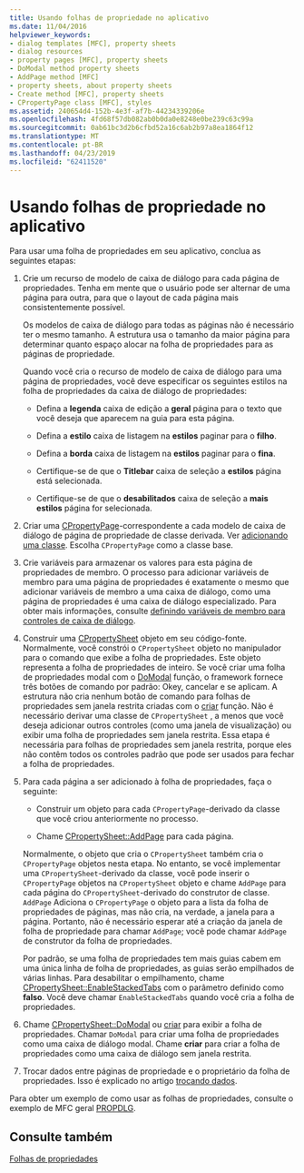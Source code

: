 ```yaml
---
title: Usando folhas de propriedade no aplicativo
ms.date: 11/04/2016
helpviewer_keywords:
- dialog templates [MFC], property sheets
- dialog resources
- property pages [MFC], property sheets
- DoModal method property sheets
- AddPage method [MFC]
- property sheets, about property sheets
- Create method [MFC], property sheets
- CPropertyPage class [MFC], styles
ms.assetid: 240654d4-152b-4e3f-af7b-44234339206e
ms.openlocfilehash: 4fd68f57db082ab0b0da0e8248e0be239c63c99a
ms.sourcegitcommit: 0ab61bc3d2b6cfbd52a16c6ab2b97a8ea1864f12
ms.translationtype: MT
ms.contentlocale: pt-BR
ms.lasthandoff: 04/23/2019
ms.locfileid: "62411520"
---
```

# <a name="using-property-sheets-in-your-application"></a>Usando folhas de propriedade no aplicativo

Para usar uma folha de propriedades em seu aplicativo, conclua as seguintes etapas:

1. Crie um recurso de modelo de caixa de diálogo para cada página de propriedades. Tenha em mente que o usuário pode ser alternar de uma página para outra, para que o layout de cada página mais consistentemente possível.

   Os modelos de caixa de diálogo para todas as páginas não é necessário ter o mesmo tamanho. A estrutura usa o tamanho da maior página para determinar quanto espaço alocar na folha de propriedades para as páginas de propriedade.

   Quando você cria o recurso de modelo de caixa de diálogo para uma página de propriedades, você deve especificar os seguintes estilos na folha de propriedades da caixa de diálogo de propriedades:

   - Defina a **legenda** caixa de edição a **geral** página para o texto que você deseja que aparecem na guia para esta página.

   - Defina a **estilo** caixa de listagem na **estilos** paginar para o **filho**.

   - Defina a **borda** caixa de listagem na **estilos** paginar para o **fina**.

   - Certifique-se de que o **Titlebar** caixa de seleção a **estilos** página está selecionada.

   - Certifique-se de que o **desabilitados** caixa de seleção a **mais estilos** página for selecionada.

1. Criar uma [CPropertyPage](../mfc/reference/cpropertypage-class.md)-correspondente a cada modelo de caixa de diálogo de página de propriedade de classe derivada. Ver [adicionando uma classe](../ide/adding-a-class-visual-cpp.md). Escolha `CPropertyPage` como a classe base.

1. Crie variáveis para armazenar os valores para esta página de propriedades de membro. O processo para adicionar variáveis de membro para uma página de propriedades é exatamente o mesmo que adicionar variáveis de membro a uma caixa de diálogo, como uma página de propriedades é uma caixa de diálogo especializado. Para obter mais informações, consulte [definindo variáveis de membro para controles de caixa de diálogo](../windows/defining-member-variables-for-dialog-controls.md).

1. Construir uma [CPropertySheet](../mfc/reference/cpropertysheet-class.md) objeto em seu código-fonte. Normalmente, você constrói o `CPropertySheet` objeto no manipulador para o comando que exibe a folha de propriedades. Este objeto representa a folha de propriedades de inteiro. Se você criar uma folha de propriedades modal com o [DoModal](../mfc/reference/cpropertysheet-class.md#domodal) função, o framework fornece três botões de comando por padrão: Okey, cancelar e se aplicam. A estrutura não cria nenhum botão de comando para folhas de propriedades sem janela restrita criadas com o [criar](../mfc/reference/cpropertysheet-class.md#create) função. Não é necessário derivar uma classe de `CPropertySheet` , a menos que você deseja adicionar outros controles (como uma janela de visualização) ou exibir uma folha de propriedades sem janela restrita. Essa etapa é necessária para folhas de propriedades sem janela restrita, porque eles não contêm todos os controles padrão que pode ser usados para fechar a folha de propriedades.

1. Para cada página a ser adicionado à folha de propriedades, faça o seguinte:

   - Construir um objeto para cada `CPropertyPage`-derivado da classe que você criou anteriormente no processo.

   - Chame [CPropertySheet::AddPage](../mfc/reference/cpropertysheet-class.md#addpage) para cada página.

   Normalmente, o objeto que cria o `CPropertySheet` também cria o `CPropertyPage` objetos nesta etapa. No entanto, se você implementar uma `CPropertySheet`-derivado da classe, você pode inserir o `CPropertyPage` objetos na `CPropertySheet` objeto e chame `AddPage` para cada página do `CPropertySheet`-derivado do construtor de classe. `AddPage` Adiciona o `CPropertyPage` o objeto para a lista da folha de propriedades de páginas, mas não cria, na verdade, a janela para a página. Portanto, não é necessário esperar até a criação da janela de folha de propriedade para chamar `AddPage`; você pode chamar `AddPage` de construtor da folha de propriedades.

   Por padrão, se uma folha de propriedades tem mais guias cabem em uma única linha de folha de propriedades, as guias serão empilhados de várias linhas. Para desabilitar o empilhamento, chame [CPropertySheet::EnableStackedTabs](../mfc/reference/cpropertysheet-class.md#enablestackedtabs) com o parâmetro definido como **falso**. Você deve chamar `EnableStackedTabs` quando você cria a folha de propriedades.

1. Chame [CPropertySheet::DoModal](../mfc/reference/cpropertysheet-class.md#domodal) ou [criar](../mfc/reference/cpropertysheet-class.md#create) para exibir a folha de propriedades. Chamar `DoModal` para criar uma folha de propriedades como uma caixa de diálogo modal. Chame **criar** para criar a folha de propriedades como uma caixa de diálogo sem janela restrita.

1. Trocar dados entre páginas de propriedade e o proprietário da folha de propriedades. Isso é explicado no artigo [trocando dados](../mfc/exchanging-data.md).

Para obter um exemplo de como usar as folhas de propriedades, consulte o exemplo de MFC geral [PROPDLG](../overview/visual-cpp-samples.md).

## <a name="see-also"></a>Consulte também

[Folhas de propriedades](../mfc/property-sheets-mfc.md)
